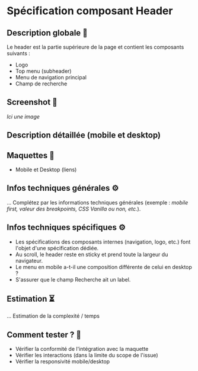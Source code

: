 # Spécification composant Header

## Description globale 📝

Le header est la partie supérieure de la page et contient les composants suivants :

- Logo
- Top menu (subheader)
- Menu de navigation principal
- Champ de recherche

## Screenshot 📸

_Ici une image_

## Description détaillée (mobile et desktop)

## Maquettes 🎨

- Mobile et Desktop (liens)

## Infos techniques générales ⚙️

… Complétez par les informations techniques générales (exemple : _mobile first, valeur des breakpoints, CSS Vanilla ou non, etc._).

## Infos techniques spécifiques ⚙️

- Les spécifications des composants internes (navigation, logo, etc.) font l'objet d'une spécification dédiée.
- Au scroll, le header reste en sticky et prend toute la largeur du navigateur.
- Le menu en mobile a-t-il une composition différente de celui en desktop ?
- S'assurer que le champ Recherche ait un label.

## Estimation ⏳

… Estimation de la complexité / temps

## Comment tester ? 🧪

- Vérifier la conformité de l'intégration avec la maquette
- Vérifier les interactions (dans la limite du scope de l'issue)
- Vérifier la responsivité mobile/desktop

